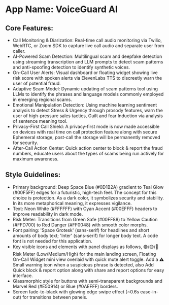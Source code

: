# **App Name**: VoiceGuard AI

## Core Features:

- Call Monitoring & Diarization: Real-time call audio monitoring via Twilio, WebRTC, or Zoom SDK to capture live call audio and separate user from caller.
- AI-Powered Scam Detection: Multilingual scam and deepfake detection using streaming transcription and LLM prompts to detect scam patterns and anti-spoofing detection to identify synthetic voices.
- On-Call User Alerts: Visual dashboard or floating widget showing live risk score with spoken alerts via ElevenLabs TTS to discreetly warn the user of potential fraud.
- Adaptive Scam Model: Dynamic updating of scam patterns tool using LLMs to identify the phrases and language models commonly employed in emerging regional scams.
- Emotional Manipulation Detection: Using machine learning sentiment analysis to detect Stress & Urgency through prosody features, warn the user of high-pressure sales tactics, Guilt and fear Induction via analysis of sentence meaning tool.
- Privacy-First Call Shield: A privacy-first mode is now made accessible on devices with real time on call protection feature along with secure Ephemeral storage, post-call the storage will be permanently removed for security.
- After-Call Action Center: Quick action center to block & report the fraud numbers, educate users about the types of scams being run actively for maximum awareness.

## Style Guidelines:

- Primary background: Deep Space Blue (#0D1B2A) gradient to Teal Glow (#00F5FF) edges for a futuristic, high-tech feel. The concept for this choice is protection. As a dark color, it symbolizes security and stability. In its more metaphorical meaning, it expresses vigilance.
- Text: Neon White (#FFFFFF) with Cyan Accent (#00EFFF) headers to improve readability in dark mode.
- Risk Meter: Transitions from Green Safe (#00FF88) to Yellow Caution (#FFD700) to Red Danger (#FF0048) with smooth color morphs.
- Font pairing: 'Space Grotesk' (sans-serif) for headlines and short amounts of body text; 'Inter' (sans-serif) for longer body text. A code font is not needed for this application.
- Key visible icons and elements with panel displays as follows, 🟢/🟡/🔴 Risk Meter (Low/Medium/High) for the main landing screen,  Floating On-Call Widget  mini view overlaid with quick mute alert toggle. Add a ⚠️ Small warning icon when a suspicious phrase is detected, also Add  Quick block & report option along with share and report options for easy interface.
- Glassmorphic style for buttons with semi-transparent backgrounds and Marvel Red (#E50914) or Blue (#0AEFFF) borders.
- Screen fade-to-black with glowing edge swipe effect (~0.6s ease-in-out) for transitions between panels.